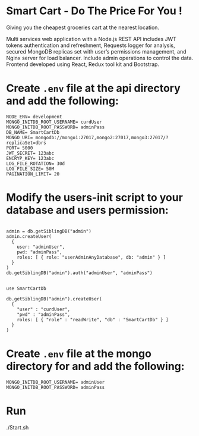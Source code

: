 # Smart Cart - Do The Price For You !

Giving you the cheapest groceries cart at the nearest location.

Multi services web application with a Node.js REST API includes JWT tokens authentication and refreshment, Requests logger for analysis, secured MongoDB replicas set with user’s permissions management, and Nginx server for load balancer. Include admin operations to control the data.
Frontend developed using React, Redux tool kit and Bootstrap.

# Create `.env` file at the api directory and add the following:

```
NODE_ENV= development
MONGO_INITDB_ROOT_USERNAME= curdUser
MONGO_INITDB_ROOT_PASSWORD= adminPass
DB_NAME= SmartCartDb
MONGO_URI= mongodb://mongo1:27017,mongo2:27017,mongo3:27017/?replicaSet=dbrs
PORT= 5000
JWT_SECRET= 123abc
ENCRYP_KEY= 123abc
LOG_FILE_ROTATION= 30d
LOG_FILE_SIZE= 50M
PAGINATION_LIMIT= 20

```

# Modify the users-init script to your database and users permission:

```

admin = db.getSiblingDB("admin")
admin.createUser(
  {
    user: "adminUser",
    pwd: "adminPass",
    roles: [ { role: "userAdminAnyDatabase", db: "admin" } ]
  }
)
db.getSiblingDB("admin").auth("adminUser", "adminPass")


use SmartCartDb

db.getSiblingDB("admin").createUser(
  {
    "user" : "curdUser",
    "pwd" : "adminPass",
    roles: [ { "role" : "readWrite", "db" : "SmartCartDb" } ]
  }
)

```

# Create `.env` file at the mongo directory for and add the following:

```
MONGO_INITDB_ROOT_USERNAME= adminUser
MONGO_INITDB_ROOT_PASSWORD= adminPass

```

# Run

./Start.sh
